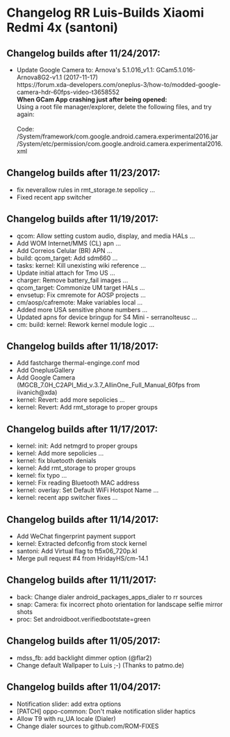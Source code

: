 <h1>Changelog RR Luis-Builds Xiaomi Redmi 4x (santoni)</h1>
<p></p>
<h2>Changelog builds after 11/24/2017:</h2>
<ul>
<li> Update Google Camera to: Arnova's 5.1.016_v1.1: GCam5.1.016-Arnova8G2-v1.1 (2017-11-17)<br>https://forum.xda-developers.com/oneplus-3/how-to/modded-google-camera-hdr-60fps-video-t3658552<br>
<b>When GCam App crashing just after being opened:</b><br>
Using a root file manager/explorer, delete the following files, and try again:<br>
<br>
Code:<br>
/System/framework/com.google.android.camera.experimental2016.jar<br>
/System/etc/permission/com.google.android.camera.experimental2016.xml<br>
</li>
</ul>

<h2>Changelog builds after 11/23/2017:</h2>
<ul>
<li>fix neverallow rules in rmt_storage.te sepolicy  …</li>
<li>Fixed recent app switcher</li> 
</ul>

<h2>Changelog builds after 11/19/2017:</h2>
<ul>
<li>qcom: Allow setting custom audio, display, and media HALs  …</li>
<li>Add WOM Internet/MMS (CL) apn  …</li>
<li>Add Correios Celular (BR) APN  …</li>
<li>build: qcom_target: Add sdm660  …</li>
<li>tasks: kernel: Kill unexisting wiki reference  …</li>
<li>Update initial attach for Tmo US  …</li>
<li>charger: Remove battery_fail images  …</li>
<li>qcom_target: Commonize UM target HALs  …</li>
<li>envsetup: Fix cmremote for AOSP projects  …</li>
<li>cm/aosp/cafremote: Make variables local  …</li>
<li>Added more USA sensitive phone numbers  …</li>
<li>Updated apns for device bringup for S4 Mini - serranolteusc  …</li>
<li>cm: build: kernel: Rework kernel module logic  …</li>
</ul>

<h2>Changelog builds after 11/18/2017:</h2>
<ul>
<li>Add fastcharge thermal-enginge.conf mod</li>
<li>Add OneplusGallery</li>
<li>Add Google Camera (MGCB_7.0H_C2API_Mid_v.3.7_AllinOne_Full_Manual_60fps from iivanich@xda)</li>
<li>kernel: Revert: add more sepolicies  …</li>
<li>kernel: Revert: Add rmt_storage to proper groups</li>
</ul>
  
<h2>Changelog builds after 11/17/2017:</h2>
<ul>
<li>kernel: init: Add netmgrd to proper groups</li>
<li>kernel: Add more sepolicies  …</li>
<li>kernel: fix bluetooth denials</li>
<li>kernel: Add rmt_storage to proper groups</li>
<li>kernel: fix typo  …</li>
<li>kernel: Fix reading Bluetooth MAC address</li>
<li>kernel: overlay: Set Default WiFi Hotspot Name  …</li>
<li>kernel: recent app switcher fixes  …</li>
</ul>

<h2>Changelog builds after 11/14/2017:</h2>
<ul>
  <li>Add WeChat fingerprint payment support</li>
  <li>kernel: Extracted defconfig from stock kernel</li>
  <li>santoni: Add Virtual flag to ft5x06_720p.kl</li>
  <li>Merge pull request #4 from HridayHS/cm-14.1</li>
</ul>

<h2>Changelog builds after 11/11/2017:</h2>
<ul>
<li>back: Change dialer android_packages_apps_dialer to rr sources</li>
<li>snap: Camera: fix incorrect photo orientation for landscape selfie mirror shots</li>
<li>proc: Set androidboot.verifiedbootstate=green</li>
</ul>

<h2>Changelog builds after 11/05/2017:</h2>
<ul>
<li>mdss_fb: add backlight dimmer option (@flar2)</li>
<li>Change default Wallpaper to Luis ;-) (Thanks to patmo.de)</li>
</ul>

<h2>Changelog builds after 11/04/2017:</h2>
<ul>
<li>Notification slider: add extra options</li>
<li>[PATCH] oppo-common: Don't make notification slider haptics</li>
<li>Allow T9 with ru_UA locale (Dialer)</li>
<li>Change dialer sources to github.com/ROM-FIXES</li> 
</ul>

